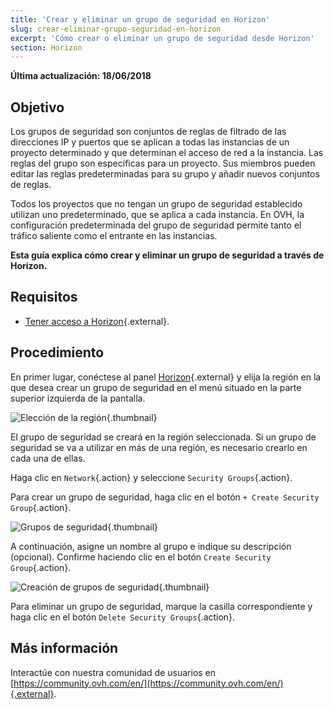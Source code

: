 ```yaml
---
title: 'Crear y eliminar un grupo de seguridad en Horizon'
slug: crear-eliminar-grupo-seguridad-en-horizon
excerpt: 'Cómo crear o eliminar un grupo de seguridad desde Horizon'
section: Horizon
---
```


**Última actualización: 18/06/2018**

## Objetivo

Los grupos de seguridad son conjuntos de reglas de filtrado de las direcciones IP y puertos que se aplican a todas las instancias de un proyecto determinado y que determinan el acceso de red a la instancia. Las reglas del grupo son específicas para un proyecto. Sus miembros pueden editar las reglas predeterminadas para su grupo y añadir nuevos conjuntos de reglas.

Todos los proyectos que no tengan un grupo de seguridad establecido utilizan uno predeterminado, que se aplica a cada instancia. En OVH, la configuración predeterminada del grupo de seguridad permite tanto el tráfico saliente como el entrante en las instancias.

**Esta guía explica cómo crear y eliminar un grupo de seguridad a través de Horizon.**

## Requisitos

- [Tener acceso a Horizon](../crear_un_acceso_a_horizon/){.external}.


## Procedimiento

En primer lugar, conéctese al panel [Horizon](https://horizon.cloud.ovh.net/){.external} y elija la región en la que desea crear un grupo de seguridad en el menú situado en la parte superior izquierda de la pantalla.

![Elección de la región](images/1_H_sec_groups_region_choosing.png){.thumbnail}

El grupo de seguridad se creará en la región seleccionada. Si un grupo de seguridad se va a utilizar en más de una región, es necesario crearlo en cada una de ellas.

Haga clic en `Network`{.action} y seleccione `Security Groups`{.action}.

Para crear un grupo de seguridad, haga clic en el botón `+ Create Security Group`{.action}.

![Grupos de seguridad](images/2_H_crete_sec_group.png){.thumbnail}

A continuación, asigne un nombre al grupo e indique su descripción (opcional). Confirme haciendo clic en el botón `Create Security Group`{.action}.

![Creación de grupos de seguridad](images/3_H_new_sec_gr_name.png){.thumbnail}

Para eliminar un grupo de seguridad, marque la casilla correspondiente y haga clic en el botón `Delete Security Groups`{.action}.


## Más información

Interactúe con nuestra comunidad de usuarios en [https://community.ovh.com/en/](https://community.ovh.com/en/){.external}.
